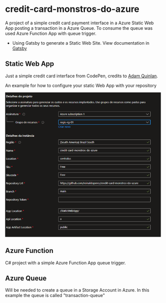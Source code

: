 # credit-card-monstros-do-azure

A project of a simple credit card payment interface in a Azure Static Web App posting a transaction in a Azure Queue. To consume the queue was used Azure Function App with queue trigger.

- Using Gatsby to generate a Static Web Site. View documentation in [Gatsby](https://www.gatsbyjs.com)

## Static Web App
Just a simple credit card interface from CodePen, credits to [Adam Quinlan](https://codepen.io/quinlo/).

An example for how to configure your static Web App with your repository

![Example](images/staticWebAppConfig.png)

## Azure Function
C# project with a simple Azure Function App queue trigger.

## Azure Queue
Will be needed to create a queue in a Storage Account in Azure. In this example the queue is called "transaction-queue"
